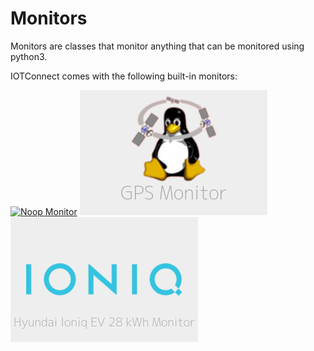# Monitors

Monitors are classes that monitor anything that can be monitored using python3.

IOTConnect comes with the following built-in monitors:

[![Noop Monitor](https://dummyimage.com/300x200/eee/aaa.png&text=Noop+Monitor)](monitors/NoopMonitor.md)
[![GPS Monitor](assets/images/monitors/gpsd.png)](monitors/GPSMonitor.md)
[![Hyundai Ioniq EV 28 kWh](assets/images/monitors/ioniq.png)](monitors/HyundaiIoniqEV28.md)
